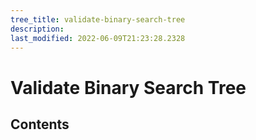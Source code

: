 ```yaml
---
tree_title: validate-binary-search-tree
description: 
last_modified: 2022-06-09T21:23:28.2328
---
```


# Validate Binary Search Tree

## Contents

